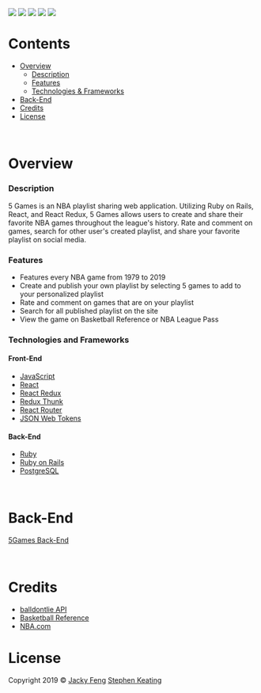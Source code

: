 <p>
  <img align="center" src="https://img.shields.io/badge/PostgreSQL-12.1-336791">
  <img align="center" src="https://img.shields.io/badge/React-16.12.0-61DAFB">
  <img align="center" src="https://img.shields.io/badge/React Redux-7.1.3-764ABC">
  <img align="center" src="https://img.shields.io/badge/Ruby-2.6.1-CC342D">
  <img align="center" src="https://img.shields.io/badge/Ruby%20On%20Rails-6.0.1-cc0600">
</p>

# Contents
- [Overview](#overview)
  - [Description](#description)
  - [Features](#features)
  - [Technologies & Frameworks](#technologies-and-frameworks)
- [Back-End](#back-end)
- [Credits](#credits)
- [License](#license)

&nbsp;

# Overview
  ### Description
  5 Games is an NBA playlist sharing web application. Utilizing Ruby on Rails, React, and React Redux, 5 Games allows users to create and share their favorite NBA games throughout the league's history. Rate and comment on games, search for other user's created playlist, and share your favorite playlist on social media.
  
  ### Features
  - Features every NBA game from 1979 to 2019
  - Create and publish your own playlist by selecting 5 games to add to your personalized playlist
  - Rate and comment on games that are on your playlist
  - Search for all published playlist on the site
  - View the game on Basketball Reference or NBA League Pass
    
  ### Technologies and Frameworks
  #### Front-End
  - [JavaScript](https://developer.mozilla.org/en-US/docs/Web/JavaScript)
  - [React](https://reactjs.org/)
  - [React Redux](https://react-redux.js.org/)
  - [Redux Thunk](https://github.com/reduxjs/redux-thunk)
  - [React Router](https://reacttraining.com/react-router/)
  - [JSON Web Tokens](https://jwt.io/)
  
  #### Back-End
  - [Ruby](https://www.ruby-lang.org/en/)
  - [Ruby on Rails](https://rubyonrails.org/)
  - [PostgreSQL](https://www.postgresql.org/)

&nbsp;
 
# Back-End
[5Games Back-End](https://github.com/5-Games/5GamesBE)

&nbsp;

# Credits
  - [balldontlie API](https://www.balldontlie.io/)
  - [Basketball Reference](https://www.basketball-reference.com/)
  - [NBA.com](https://www.nba.com/)


# License

Copyright 2019 © [Jacky Feng](https://github.com/jfeng530) [Stephen Keating](https://github.com/stephenkeating)

